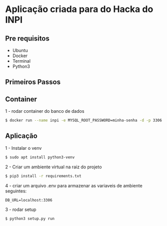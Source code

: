 # Aplicação criada para do Hacka do INPI

## Pre requisitos

-   Ubuntu
-   Docker
-   Terminal
-   Python3

## Primeiros Passos

## Container

1 - rodar container do banco de dados
```bash
$ docker run --name inpi -e MYSQL_ROOT_PASSWORD=minha-senha -d -p 3306:3306 mysql/mysql-server:latest
```


## Aplicação

1 - Instalar o venv
```bash
$ sudo apt install python3-venv
```
2 - Criar um ambiente virtual na raiz do projeto
```bash
$ pip3 install -r requirements.txt
```
4 - criar um arquivo .env para armazenar as variaveis de ambiente seguintes:
```
DB_URL=localhost:3306
```

3 - rodar setup
```bash
$ python3 setup.py run
```